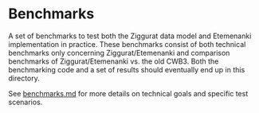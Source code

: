 # Benchmarks

A set of benchmarks to test both the Ziggurat data model and Etemenanki implementation in practice.
These benchmarks consist of both technical benchmarks only concerning Ziggurat/Etemenanki and comparison benchmarks of Ziggurat/Etemenanki vs. the old CWB3.
Both the benchmarking code and a set of results should eventually end up in this directory.

See [benchmarks.md](benchmarks.md) for more details on technical goals and specific test scenarios.
